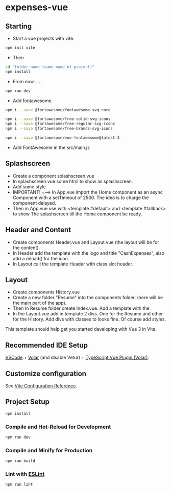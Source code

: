 # expenses-vue

## Starting 
- Start a vue projects with vite.
```sh
npm init vite
```
- Then 
```sh
cd "folder name (same name of project)"
npm install
```
- From now .....
```sh
npm run dev
```
- Add fontawesome.
```sh
npm i --save @fortawesome/fontawesome-svg-core
```
```sh
npm i --save @fortawesome/free-solid-svg-icons
npm i --save @fortawesome/free-regular-svg-icons
npm i --save @fortawesome/free-brands-svg-icons
```
```sh
npm i --save @fortawesome/vue-fontawesome@latest-3
```
- Add FontAwesome in the src/main.js

## Splashscreen
- Create a component splashscreen.vue
- In splashscreen.vue some html to show as splashscreen.
- Add some style.
- IMPORTANT! ===> In App.vue import the Home component as an async Component with a setTimeout of 2500. The idea is to charge the component delayed.
- Then in App.vue use <Suspense> with <template #default> and <template #fallback> to show The splashscreen till the Home component be ready.

## Header and Content
- Create components Header.vue and Layout.vue (the layout will be for the content).
- In Header add the template with the logo and title "CashExpenses", also add a reload() for the icon. 
- In Layout call the template Header with class slot header.

## Layout
- Create components History.vue 
- Create a new folder "Resume" into the components folder. (here will be the main part of the app).
- Then In Resume folder create Index.vue. Add a template with the <main>
- In the Layout.vue add in template 2 divs. One for the Resume and other for the History. Add divs with classes to looks fine. Of course add styles.







This template should help get you started developing with Vue 3 in Vite.

## Recommended IDE Setup

[VSCode](https://code.visualstudio.com/) + [Volar](https://marketplace.visualstudio.com/items?itemName=Vue.volar) (and disable Vetur) + [TypeScript Vue Plugin (Volar)](https://marketplace.visualstudio.com/items?itemName=Vue.vscode-typescript-vue-plugin).

## Customize configuration

See [Vite Configuration Reference](https://vitejs.dev/config/).

## Project Setup

```sh
npm install
```

### Compile and Hot-Reload for Development

```sh
npm run dev
```

### Compile and Minify for Production

```sh
npm run build
```

### Lint with [ESLint](https://eslint.org/)

```sh
npm run lint
```
